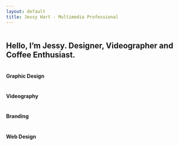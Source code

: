 ```yaml
---
layout: default
title: Jessy Hart - Multimedia Professional
---
```


<section id="intro">
  <div class="container">
    <div class="row">
      <div class="column">
        <h1>Hello, I’m Jessy. Designer, Videographer and Coffee Enthusiast.</h1>
      </div>
    </div>
  </div>
</section>

<section id="about">
  <div class="container">
  <div class="row">
    <div class="column">
      <i class="icon-vector"></i>
      <h4>Graphic Design</h4>
    </div>
    <div class="column">
      <i class="icon-control-play"></i>
      <h4>Videography</h4>
    </div>
  </div>
    <div class="row">
      <div class="column">
        <i class="icon-eye"></i>
        <h4>Branding</h4>
      </div>
      <div class="column">
        <i class="icon-code"></i>
        <h4>Web Design</h4>
      </div>
    </div>
  </div>
</section>
